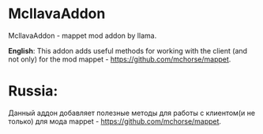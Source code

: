 # McllavaAddon
McllavaAddon - mappet mod addon by llama.

**English**:
This addon adds useful methods for working with the client (and not only) for the mod mappet - https://github.com/mchorse/mappet.

# Russia:
Данный аддон добавляет полезные методы для работы с клиентом(и не только) для мода mappet - https://github.com/mchorse/mappet.
